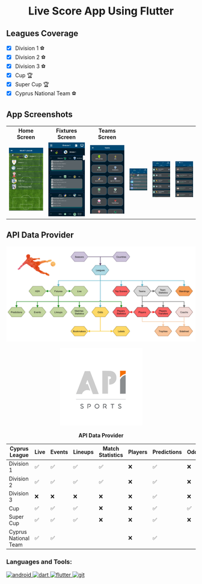 # <p style="text-align: center;"> Live Score App Using Flutter</p>

## Leagues Coverage

- [x] Division 1 :soccer:
- [x] Division 2 :soccer:
- [x] Division 3 :soccer:
- [x] Cup :trophy:
- [x] Super Cup :trophy:
- [x] Cyprus National Team :soccer:

## App Screenshots

<table style="width:100%">
  <tr>
    <th>Home Screen</th>
    <th>Fixtures Screen</th>
    <th>Teams Screen</th>
  </tr>
  <tr>
    <td>
       <img width="482" alt="Screen Shot 2021-06-30 at 20 26 29" src="assets/screenshots/HomePage.jpg">
    </td>
    <td>
      <img width="482" alt="Screen Shot 2021-06-30 at 20 26 18" src="assets/screenshots/Matches.jpg">
    </td>    
    <td>
      <img width="482" alt="Screen Shot 2021-06-30 at 20 26 18" src="assets/screenshots/Teams.jpg">
    </td>  
    <td>
      <img width="482" alt="Screen Shot 2021-06-30 at 20 26 18" src="assets/screenshots/Info.jpg">
    </td>  
    <td>
      <img width="482" alt="Screen Shot 2021-06-30 at 20 26 18" src="assets/screenshots/Fixture.jpg">
    </td>  
    <td>
      <img width="482" alt="Screen Shot 2021-06-30 at 20 26 18" src="assets/screenshots/Players.jpg">
    </td>  
  </tr>  
</table>

## API Data Provider

[![image alt text](assets/archi-beta.jpg)](https://www.api-football.com/)
<p align="center"><a href="https://www.api-football.com/"> <img src=assets/API_Logo.png alt="API-Data Provider" /></a>
<p align="center"><strong>API Data Provider</strong></p>

| **Cyprus League**    | **Live**           | **Events**         | **Lineups**        | **Match Statistics** | **Players** | **Predictions**    | **Odds**           | **Player Statistics** | **Top Scorers**    | **Standings**      |
|----------------------|--------------------|--------------------|--------------------|----------------------|-------------|--------------------|--------------------|-----------------------|--------------------|--------------------|
| Division 1           | :white_check_mark: | :white_check_mark: | :white_check_mark: | :white_check_mark:   | :x:         | :white_check_mark: | :x:                | :white_check_mark:    | :white_check_mark: | :white_check_mark: |
| Division 2           | :white_check_mark: | :white_check_mark: | :white_check_mark: | :white_check_mark:   | :x:         | :white_check_mark: | :x:                | :white_check_mark:    | :white_check_mark: | :white_check_mark: |
| Division 3           | :x:                | :x:                | :x:                | :x:                  | :x:         | :white_check_mark: | :x:                | :white_check_mark:    | :white_check_mark: | :white_check_mark: |
| Cup                  | :white_check_mark: | :white_check_mark: | :white_check_mark: | :x:                  | :x:         | :white_check_mark: | :white_check_mark: | :x:                   | :x:                | :x:                |
| Super Cup            | :white_check_mark: | :white_check_mark: | :white_check_mark: | :x:                  | :x:         | :white_check_mark: | :x:                | :x:                   | :x:                | :x:                |
| Cyprus National Team | :white_check_mark: | :white_check_mark: |                    |                      | :x:         | :white_check_mark: |                    |                       |                    |                    |

<h3 align="left">Languages and Tools:</h3>
<p align="left"> <a href="https://developer.android.com" target="_blank" rel="noreferrer"> <img src="https://upload.wikimedia.org/wikipedia/commons/thumb/6/64/Android_logo_2019_%28stacked%29.svg/2346px-Android_logo_2019_%28stacked%29.svg.png" alt="android" width="40" height="40"/> </a>
<a href="https://dart.dev" target="_blank" rel="noreferrer"> <img src="https://www.vectorlogo.zone/logos/dartlang/dartlang-icon.svg" alt="dart" width="40" height="40"/> </a>
<a href="https://flutter.dev" target="_blank" rel="noreferrer"> <img src="https://www.vectorlogo.zone/logos/flutterio/flutterio-icon.svg" alt="flutter" width="40" height="40"/> </a>
<a href="https://github.com/" target="_blank" rel="noreferrer"> <img src="https://cdn-icons-png.flaticon.com/512/25/25231.png" alt="git" width="40" height="40"/> </a></p>
